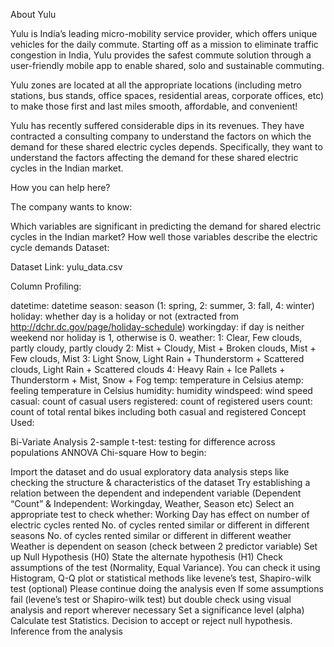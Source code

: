 About Yulu

Yulu is India’s leading micro-mobility service provider, which offers unique vehicles for the daily commute. Starting off as a mission to eliminate traffic congestion in India, Yulu provides the safest commute solution through a user-friendly mobile app to enable shared, solo and sustainable commuting.

Yulu zones are located at all the appropriate locations (including metro stations, bus stands, office spaces, residential areas, corporate offices, etc) to make those first and last miles smooth, affordable, and convenient!

Yulu has recently suffered considerable dips in its revenues. They have contracted a consulting company to understand the factors on which the demand for these shared electric cycles depends. Specifically, they want to understand the factors affecting the demand for these shared electric cycles in the Indian market.

How you can help here?

The company wants to know:

Which variables are significant in predicting the demand for shared electric cycles in the Indian market?
How well those variables describe the electric cycle demands
Dataset:

Dataset Link: yulu_data.csv

Column Profiling:

datetime: datetime
season: season (1: spring, 2: summer, 3: fall, 4: winter)
holiday: whether day is a holiday or not (extracted from http://dchr.dc.gov/page/holiday-schedule)
workingday: if day is neither weekend nor holiday is 1, otherwise is 0.
weather:
1: Clear, Few clouds, partly cloudy, partly cloudy
2: Mist + Cloudy, Mist + Broken clouds, Mist + Few clouds, Mist
3: Light Snow, Light Rain + Thunderstorm + Scattered clouds, Light Rain + Scattered clouds
4: Heavy Rain + Ice Pallets + Thunderstorm + Mist, Snow + Fog
temp: temperature in Celsius
atemp: feeling temperature in Celsius
humidity: humidity
windspeed: wind speed
casual: count of casual users
registered: count of registered users
count: count of total rental bikes including both casual and registered
Concept Used:

Bi-Variate Analysis
2-sample t-test: testing for difference across populations
ANNOVA
Chi-square
How to begin:

Import the dataset and do usual exploratory data analysis steps like checking the structure & characteristics of the dataset
Try establishing a relation between the dependent and independent variable (Dependent “Count” & Independent: Workingday, Weather, Season etc)
Select an appropriate test to check whether:
Working Day has effect on number of electric cycles rented
No. of cycles rented similar or different in different seasons
No. of cycles rented similar or different in different weather
Weather is dependent on season (check between 2 predictor variable)
Set up Null Hypothesis (H0)
State the alternate hypothesis (H1)
Check assumptions of the test (Normality, Equal Variance). You can check it using Histogram, Q-Q plot or statistical methods like levene’s test, Shapiro-wilk test (optional)
Please continue doing the analysis even If some assumptions fail (levene’s test or Shapiro-wilk test) but double check using visual analysis and report wherever necessary
Set a significance level (alpha)
Calculate test Statistics.
Decision to accept or reject null hypothesis.
Inference from the analysis
